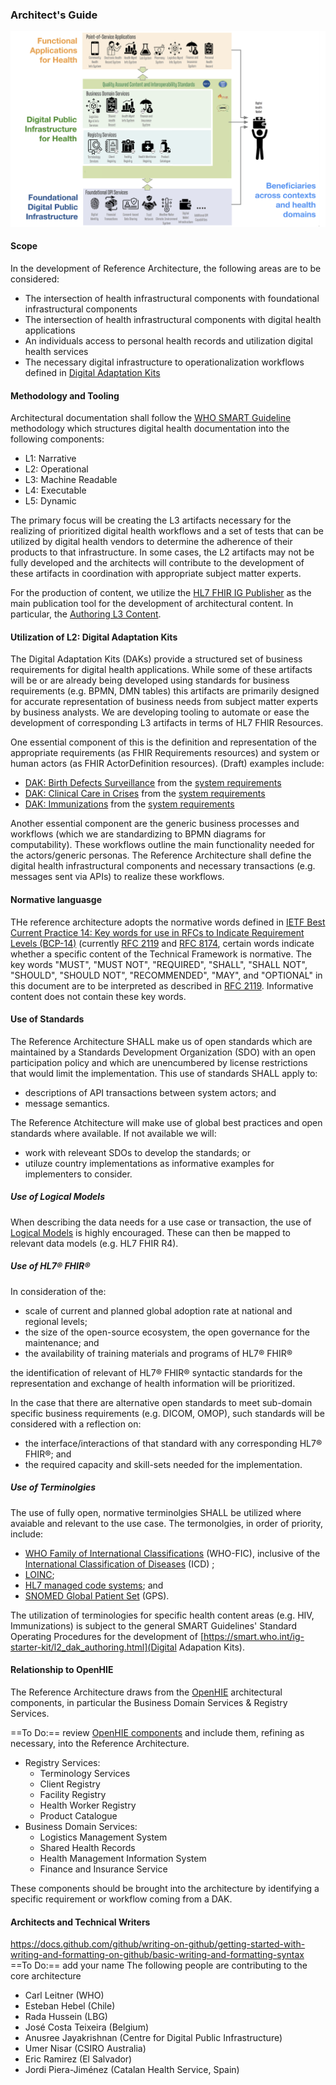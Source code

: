 ### Architect's Guide


<div style="display:block">
	<img src="architecture.png" width="675em"/>
</div>


#### Scope

In the development of Reference Architecture, the following areas are to be considered:
* The intersection of health infrastructural components with foundational infrastructural components 
* The intersection of health infrastructural components with digital health applications
* An individuals access to personal health records and utilization digital health services
* The necessary digital infrastructure to operationalization workflows defined in [Digital Adaptation Kits](https://pmc.ncbi.nlm.nih.gov/articles/PMC8885357/)

#### Methodology and Tooling

Architectural documentation shall follow the [WHO SMART Guideline](https://www.who.int/teams/digital-health-and-innovation/smart-guidelines) methodology which structures digital health documentation into the following components:
* L1: Narrative
* L2: Operational
* L3: Machine Readable
* L4: Executable
* L5: Dynamic

The primary focus will be creating the L3 artifacts necessary for the realizing of prioritized digital health workflows and a set of tests that can be utilized by digital health vendors to determine the adherence of their products to that infrastructure.  In some cases, the L2 artifacts may not be fully developed and the architects will contribute to the development of these artifacts in coordination with appropriate subject matter experts.

For the production of content, we utilize the [HL7 FHIR IG Publisher](https://build.fhir.org/ig/FHIR/ig-guidance/) as the main publication tool for the development of architectural content.  In particular, the [Authoring L3 Content](https://smart.who.int/ig-starter-kit/authoring_overview.html).

#### Utilization of L2: Digital Adaptation Kits

The Digital Adaptation Kits (DAKs) provide a structured set of business requirements for digital health applications.  While some of these artifacts will be or are already being developed using standards for business requirements (e.g. BPMN, DMN tables) this artifacts are primarily designed for accurate representation of business needs from subject matter experts by business analysts. We are developing tooling to automate or ease the development of corresponding L3 artifacts in terms of HL7 FHIR Resources.

One essential component of this is the definition and representation of the appropriate requirements (as FHIR Requirements resources)  and system or human actors (as FHIR ActorDefinition resources).  (Draft) examples include:
* [DAK: Birth Defects Surveillance](http://worldhealthorganization.github.io/smart-dak-bds/artifacts.html) from the [system requirements](https://worldhealthorganization.github.io/smart-dak-bds/system-requirements.html)
* [DAK: Clinical Care in Crises](http://worldhealthorganization.github.io/smart-dak-ccc/artifacts.html) from the [system requirements](https://worldhealthorganization.github.io/smart-dak-bds/system-requirements.html)
* [DAK: Immunizations](http://worldhealthorganization.github.io/smart-dak-immz/artifacts.html) from the [system requirements](https://worldhealthorganization.github.io/smart-dak-immz/system-requirements.html)


Another essential component are the generic business processes and workflows (which we are standardizing to BPMN diagrams for computability).  These workflows outline the main functionality needed for the actors/generic personas.  The Reference Architecture shall define the digital health infrastructural components and necessary transactions (e.g. messages sent via APIs) to realize these workflows.

#### Normative languasge

THe reference architecture adopts the normative words defined in [IETF Best Current Practice 14: Key words for use in RFCs to Indicate Requirement Levels (BCP-14)](https://www.rfc-editor.org/info/bcp14) (currently [RFC 2119](https://www.rfc-editor.org/info/rfc2119) and [RFC 8174](https://www.rfc-editor.org/info/rfc8174), certain words indicate whether a specific content of the Technical Framework is normative. The key words "MUST", "MUST NOT", "REQUIRED", "SHALL", "SHALL NOT", "SHOULD", "SHOULD NOT", "RECOMMENDED", "MAY", and "OPTIONAL" in this document are to be interpreted as described in [RFC 2119](https://www.rfc-editor.org/info/rfc2119). Informative content does not contain these key words.


#### Use of Standards

The Reference Architecture SHALL make us of open standards which are maintained by a Standards Development Organization (SDO) with an open participation policy and which are unencumbered by license restrictions that would limit the implementation.  This use of standards SHALL apply to:
* descriptions of API transactions between system actors; and
* message semantics.

The Reference Atchitecture will make use of global best practices and open standards where available.   If not available we will:
* work with releveant SDOs to develop the standards; or
* utiluze country implementations as informative examples for implementers to consider. 

##### Use of Logical Models 

When describing the data needs for a use case or transaction, the use of [Logical Models](https://smart.who.int/ig-starter-kit/l3_logicalmodels.html) is highly encouraged.  These can then be mapped to relevant data models (e.g. HL7 FHIR R4). 

##### Use of HL7® FHIR®
In consideration of the:

* scale of current and planned global adoption rate at national and regional levels;
* the size of the open-source ecosystem, the open governance for the maintenance; and
* the availability of training materials and programs of HL7® FHIR® 

the identification of relevant of HL7® FHIR® syntactic standards for the representation and exchange of health information will be prioritized.  

In the case that there are alternative open standards to meet sub-domain specific business requirements (e.g. DICOM, OMOP), such standards will be considered with a reflection on:

* the interface/interactions of that standard with any corresponding HL7® FHIR®; and
* the required capacity and skill-sets needed for the implementation. 

##### Use of Terminolgies

The use of fully open, normative terminolgies SHALL be utilized where avaiable and relevant to the use case.  The termonolgies, in order of priority, include:
* [WHO Family of International Classifications](https://www.who.int/groups/who-family-of-international-classifications-network) (WHO-FIC), inclusive of the [International Classification of Diseases](https://icd.who.int/en/) (ICD) ;
* [LOINC](https://loinc.org/);
* [HL7 managed code systems](https://terminology.hl7.org/codesystems.html]); and
* [SNOMED Global Patient Set](https://www.snomed.org/gps) (GPS).

The utilization of terminologies for specific health content areas (e.g. HIV, Immunizations) is subject to the general SMART Guidelines' Standard Operating Procedures for the development of [https://smart.who.int/ig-starter-kit/l2_dak_authoring.html](Digital Adapation Kits).


#### Relationship to OpenHIE 
The Reference Architecture draws from the [OpenHIE](https://ohie.org/) architectural components, in particular the Business Domain Services & Registry Services.

==To Do:== review [OpenHIE components](https://guides.ohie.org/arch-spec/architecture-specification/overview-of-the-architecture#architecture-component-descriptions) and include them, refining as necessary, into the Reference Architecture.

* Registry Services:
  * Terminology Services
  * Client Registry
  * Facility Registry
  * Health Worker Registry
  * Product Catalogue
* Business Domain Services:
  * Logistics Management System
  * Shared Health Records
  * Health Management Information System
  * Finance and Insurance Service

These components should be brought into the architecture by identifying a specific requirement or workflow coming from a DAK.

#### Architects and Technical Writers

https://docs.github.com/github/writing-on-github/getting-started-with-writing-and-formatting-on-github/basic-writing-and-formatting-syntax
==To Do:== add your name 
The following people are contributing to the core architecture
* Carl Leitner (WHO)
* Esteban Hebel (Chile)
* Rada Hussein (LBG)
* José Costa Teixeira (Belgium)
* Anusree Jayakrishnan (Centre for Digital Public Infrastructure)
* Umer Nisar (CSIRO Australia)
* Eric Ramirez (El Salvador)
* Jordi Piera-Jiménez (Catalan Health Service, Spain)




